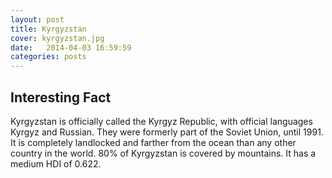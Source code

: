 ```yaml
---
layout: post
title: Kyrgyzstan
cover: kyrgyzstan.jpg
date:   2014-04-03 16:59:59
categories: posts
---
```


## Interesting Fact

Kyrgyzstan is officially called the Kyrgyz Republic, with official languages Kyrgyz and Russian. They were formerly part of the Soviet Union, until 1991. It is completely landlocked and farther from the ocean than any other country in the world. 80% of Kyrgyzstan is covered by mountains. It has a medium HDI of 0.622.